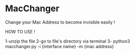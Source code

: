 # MacChanger
Change your Mac Address to become invisible easily !

HOW TO USE !

1-unzip the file
2-go to file's directory via terminal
3-  python3 macchanger.py -i {interface name}    -m    {mac address}

